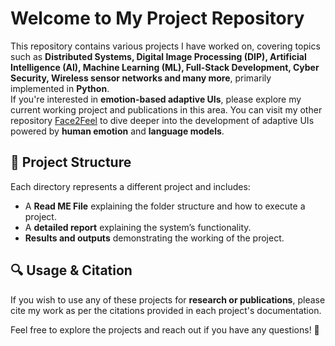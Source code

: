 # Welcome to My Project Repository  

This repository contains various projects I have worked on, covering topics such as **Distributed Systems, Digital Image Processing (DIP), Artificial Intelligence (AI), Machine Learning (ML), Full-Stack Development, Cyber Security, Wireless sensor networks and many more**, primarily implemented in **Python**.  
If you're interested in **emotion-based adaptive UIs**, please explore my current working project and publications in this area. You can visit my other repository [Face2Feel](https://github.com/SiddharthLinga28/face2feel.git) to dive deeper into the development of adaptive UIs powered by **human emotion** and **language models**.
## 📂 Project Structure  
Each directory represents a different project and includes:  
- A **Read ME File** explaining the folder structure and how to execute a project. 
- A **detailed report** explaining the system’s functionality.  
- **Results and outputs** demonstrating the working of the project.  

## 🔍 Usage & Citation  
If you wish to use any of these projects for **research or publications**, please cite my work as per the citations provided in each project's documentation.  

Feel free to explore the projects and reach out if you have any questions! 🚀  
